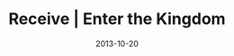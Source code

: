 ---
layout: music 
title: "Receive | Enter the Kingdom"
series: "Kingdom Come"
date: 2013-10-20 
description: ""
audio: "http://www.crossroads.net/players/media/hq/101913_Service.mp3"
audio-duration: "36:15"
src: "http://www.crossroads.net/players/media/series/Kingdom_190x110.jpg"
---